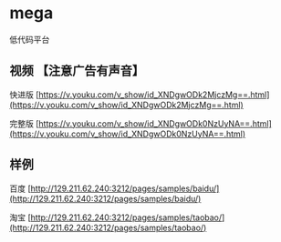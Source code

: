 # mega
低代码平台



## 视频 【注意广告有声音】

快进版  [https://v.youku.com/v_show/id_XNDgwODk2MjczMg==.html](https://v.youku.com/v_show/id_XNDgwODk2MjczMg==.html)

完整版  [https://v.youku.com/v_show/id_XNDgwODk0NzUyNA==.html](https://v.youku.com/v_show/id_XNDgwODk0NzUyNA==.html)



## 样例

百度 [http://129.211.62.240:3212/pages/samples/baidu/](http://129.211.62.240:3212/pages/samples/baidu/)

淘宝 [http://129.211.62.240:3212/pages/samples/taobao/](http://129.211.62.240:3212/pages/samples/taobao/)









